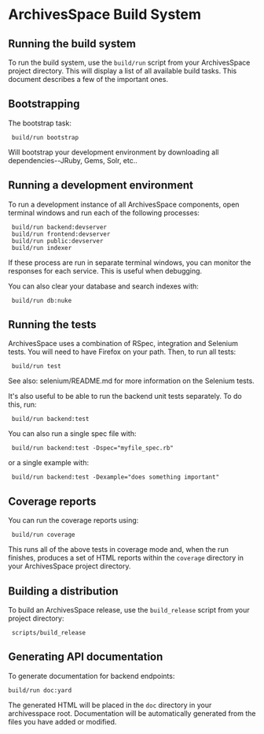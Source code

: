 ArchivesSpace Build System
==========================

## Running the build system

To run the build system, use the `build/run` script from your
ArchivesSpace project directory.  This will display a list of all
available build tasks.  This document describes a few of the important
ones.


## Bootstrapping

The bootstrap task:

     build/run bootstrap

Will bootstrap your development environment by downloading all
dependencies--JRuby, Gems, Solr, etc..


## Running a development environment

To run a development instance of all ArchivesSpace components, open terminal windows and run each of the following processes:  

     build/run backend:devserver
     build/run frontend:devserver
     build/run public:devserver
     build/run indexer

If these process are run in separate terminal windows, you can monitor the responses for each service.  This is useful when debugging.

You can also clear your database and search indexes with:

     build/run db:nuke


## Running the tests

ArchivesSpace uses a combination of RSpec, integration and Selenium
tests.  You will need to have Firefox on your path.  Then, to run all
tests:

     build/run test

See also: selenium/README.md for more information on the Selenium
tests.

It's also useful to be able to run the backend unit tests separately.
To do this, run:

     build/run backend:test

You can also run a single spec file with:

     build/run backend:test -Dspec="myfile_spec.rb"

or a single example with:

     build/run backend:test -Dexample="does something important"


## Coverage reports

You can run the coverage reports using:

     build/run coverage

This runs all of the above tests in coverage mode and, when the run
finishes, produces a set of HTML reports within the `coverage`
directory in your ArchivesSpace project directory.


## Building a distribution

To build an ArchivesSpace release, use the `build_release` script from
your project directory:

     scripts/build_release

## Generating API documentation

To generate documentation for backend endpoints:

    build/run doc:yard

The generated HTML will be placed in the `doc` directory in your archivesspace root.  Documentation will be automatically generated from the files you have added or modified.
